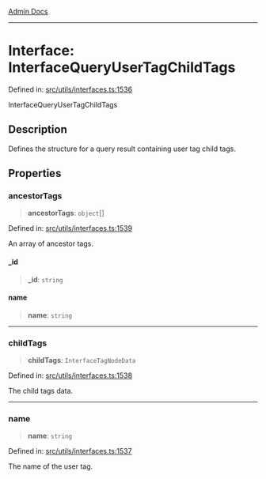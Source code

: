 [Admin Docs](/)

***

# Interface: InterfaceQueryUserTagChildTags

Defined in: [src/utils/interfaces.ts:1536](https://github.com/PalisadoesFoundation/talawa-admin/blob/main/src/utils/interfaces.ts#L1536)

InterfaceQueryUserTagChildTags

## Description

Defines the structure for a query result containing user tag child tags.

## Properties

### ancestorTags

> **ancestorTags**: `object`[]

Defined in: [src/utils/interfaces.ts:1539](https://github.com/PalisadoesFoundation/talawa-admin/blob/main/src/utils/interfaces.ts#L1539)

An array of ancestor tags.

#### \_id

> **\_id**: `string`

#### name

> **name**: `string`

***

### childTags

> **childTags**: `InterfaceTagNodeData`

Defined in: [src/utils/interfaces.ts:1538](https://github.com/PalisadoesFoundation/talawa-admin/blob/main/src/utils/interfaces.ts#L1538)

The child tags data.

***

### name

> **name**: `string`

Defined in: [src/utils/interfaces.ts:1537](https://github.com/PalisadoesFoundation/talawa-admin/blob/main/src/utils/interfaces.ts#L1537)

The name of the user tag.
